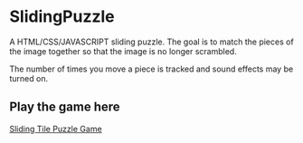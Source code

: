 # SlidingPuzzle

A HTML/CSS/JAVASCRIPT sliding puzzle. The goal is to match the pieces of the image together so that the image is no longer scrambled.

The number of times you move a piece is tracked and sound effects may be turned on.

## Play the game here
[Sliding Tile Puzzle Game](https://bagaffey.github.io/SlidingPuzzle/)
